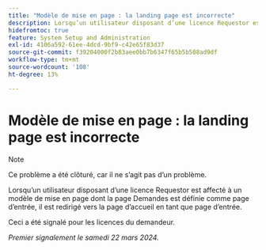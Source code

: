 ```yaml
---
title: "Modèle de mise en page : la landing page est incorrecte"
description: Lorsqu’un utilisateur disposant d’une licence Requestor est affecté à un modèle de mise en page dont la page Demandes est définie comme page d’entrée, il est redirigé vers la page d’accueil en tant que page d’entrée.
hidefromtoc: true
feature: System Setup and Administration
exl-id: 4106a592-61ee-4dcd-9bf9-c42e65f83d37
source-git-commit: f39204000f2b83aee0bb7b6347f65b5b508ad9df
workflow-type: tm+mt
source-wordcount: '108'
ht-degree: 13%

---
```


# Modèle de mise en page : la landing page est incorrecte

>[!NOTE]
>
>Ce problème a été clôturé, car il ne s’agit pas d’un problème.

Lorsqu’un utilisateur disposant d’une licence Requestor est affecté à un modèle de mise en page dont la page Demandes est définie comme page d’entrée, il est redirigé vers la page d’accueil en tant que page d’entrée.

Ceci a été signalé pour les licences du demandeur.

_Premier signalement le samedi 22 mars 2024._
